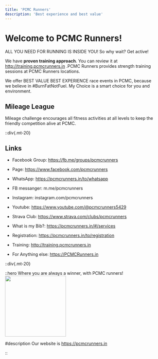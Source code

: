 ```yaml
---
title: 'PCMC Runners'
description: 'Best experience and best value'
---
```


# Welcome to PCMC Runners!

ALL YOU NEED FOR RUNNING IS INSIDE YOU! So why wait? Get active!

We have **proven training approach**.  You can review it at http://training.pcmcrunners.in .PCMC Runners provides strength training sessions at PCMC Runners locations.

We offer BEST VALUE BEST EXPERIENCE race events in PCMC, because we believe in #BurnFatNotFuel. My Choice is a smart choice for you and environment.

## Mileage League
Mileage challenge encourages all fitness activities at all levels to keep the friendly competition alive at PCMC.

::div{.mt-20}
## Links
<!--more-->
- Facebook Group: https://fb.me/groups/pcmcrunners
- Page: https://www.facebook.com/pcmcrunners
- WhatsApp: https://pcmcrunners.in/to/whatsapp
- FB messanger: m.me/pcmcrunners
- Instagram: instagram.com/pcmcrunners
- Youtube: https://www.youtube.com/@pcmcrunners5429
- Strava Club: https://www.strava.com/clubs/pcmcrunners

- What is my Bib?: https://pcmcrunners.in/#/services
- Registration: https://pcmcrunners.in/to/registration
- Training: http://training.pcmcrunners.in
- For Anything else: https://PCMCRunners.in

::div{.mt-20}



::hero
Where you are always a winner, with PCMC runners!
<img src="/img/pcmcrunners_logo.png" width="200px">

#description
Our website is https://pcmcrunners.in

::